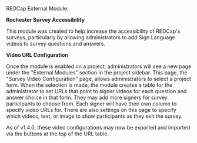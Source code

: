 REDCap External Module:

**Rochester Survey Accessibility**

This module was created to help increase the accessibility of REDCap's surveys, particularly by allowing administrators to add Sign Language videos to survey questions and answers.

**Video URL Configuration**

Once the module is enabled on a project, administrators will see a new page under the "External Modules" section in the project sidebar. This page, the "Survey Video Configuration" page, allows administrators to select a project form. When the selection is made, the module creates a table for the administrator to set URLs that point to signer videos for each question and answer choice in that form. They may add more signers for survey participants to choose from. Each signer will have their own column to specify video URLs for. There are also settings on this page to specify which videos, text, or image to show participants as they exit the survey.

As of v1.4.0, these video configurations may now be exported and imported via the buttons at the top of the URL table.
